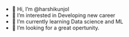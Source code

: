 - 👋 Hi, I’m @harshikunjol
- 👀 I’m interested in Developing new career
- 🌱 I’m currently learning Data science and ML
- 💞️ I’m looking for a great opertunity.

<!---
harshikunjol/harshikunjol is a ✨ special ✨ repository because its `README.md` (this file) appears on your GitHub profile.
You can click the Preview link to take a look at your changes.
--->
